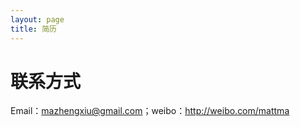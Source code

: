 ```yaml
---
layout: page
title: 简历
---
```


# 联系方式

Email：mazhengxiu@gmail.com；weibo：<http://weibo.com/mattma>

